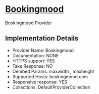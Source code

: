 # [Bookingmood](https://bookingmood.com)

Bookingmood Provider

## Implementation Details

- Provider
Name: Bookingmood
- Documentation: NONE
- HTTPS support: YES
- Fake Response: NO
- Oembed Params: maxwidth , maxheight
- Supported Hosts: bookingmood.com
- Responsive response: YES
- Collections: DefaultProviderCollection


